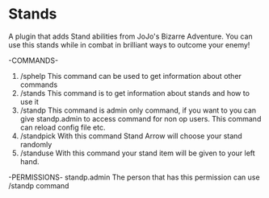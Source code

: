 # Stands
A plugin that adds Stand abilities from JoJo's Bizarre Adventure. You can use this stands while in combat in brilliant ways to outcome your enemy!

-COMMANDS-
1. /sphelp This command can be used to get information about other commands
2. /stands <StandName> This command is to get information about stands and how to use it
3. /standp This command is admin only command, if you want to you can give standp.admin to access command for non op users. This command can reload config file etc.
4. /standpick With this command Stand Arrow will choose your stand randomly
5. /standuse With this command your stand item will be given to your left hand.

-PERMISSIONS-
standp.admin The person that has this permission can use /standp command

